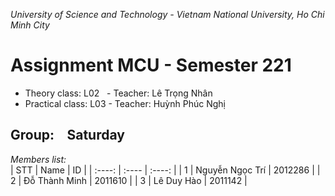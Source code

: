 *University of Science and Technology - Vietnam National University, Ho Chi Minh City*
# Assignment MCU - Semester 221
<ul>
<li>Theory class: L02 &nbsp; - Teacher: Lê Trọng Nhân</li>
<li>Practical class: L03 - Teacher: Huỳnh Phúc Nghị</li>
</ul>


## Group: &ensp; Saturday 
*Members list:* <br>
| STT | Name | ID |
| :----: | :---- | :----: |
| 1 | Nguyễn Ngọc Trí | 2012286 |
| 2 | Đỗ Thành Minh | 2011610 |
| 3 | Lê Duy Hào  | 2011142 |

